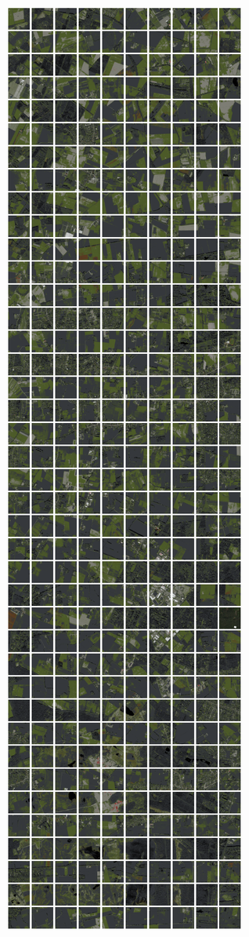 <html>
<div>
<img src="https://github.com/HakkaTjakka/NL_TILE_MAP/blob/main/18/605/-1035/r.6050.-10350.png" height="44" width="44">
<img src="https://github.com/HakkaTjakka/NL_TILE_MAP/blob/main/18/605/-1035/r.6051.-10350.png" height="44" width="44">
<img src="https://github.com/HakkaTjakka/NL_TILE_MAP/blob/main/18/605/-1035/r.6052.-10350.png" height="44" width="44">
<img src="https://github.com/HakkaTjakka/NL_TILE_MAP/blob/main/18/605/-1035/r.6053.-10350.png" height="44" width="44">
<img src="https://github.com/HakkaTjakka/NL_TILE_MAP/blob/main/18/605/-1035/r.6054.-10350.png" height="44" width="44">
<img src="https://github.com/HakkaTjakka/NL_TILE_MAP/blob/main/18/605/-1035/r.6055.-10350.png" height="44" width="44">
<img src="https://github.com/HakkaTjakka/NL_TILE_MAP/blob/main/18/605/-1035/r.6056.-10350.png" height="44" width="44">
<img src="https://github.com/HakkaTjakka/NL_TILE_MAP/blob/main/18/605/-1035/r.6057.-10350.png" height="44" width="44">
<img src="https://github.com/HakkaTjakka/NL_TILE_MAP/blob/main/18/605/-1035/r.6058.-10350.png" height="44" width="44">
<img src="https://github.com/HakkaTjakka/NL_TILE_MAP/blob/main/18/605/-1035/r.6059.-10350.png" height="44" width="44">
<img src="https://github.com/HakkaTjakka/NL_TILE_MAP/blob/main/18/606/-1035/r.6060.-10350.png" height="44" width="44">
<img src="https://github.com/HakkaTjakka/NL_TILE_MAP/blob/main/18/606/-1035/r.6061.-10350.png" height="44" width="44">
<img src="https://github.com/HakkaTjakka/NL_TILE_MAP/blob/main/18/606/-1035/r.6062.-10350.png" height="44" width="44">
<img src="https://github.com/HakkaTjakka/NL_TILE_MAP/blob/main/18/606/-1035/r.6063.-10350.png" height="44" width="44">
<img src="https://github.com/HakkaTjakka/NL_TILE_MAP/blob/main/18/606/-1035/r.6064.-10350.png" height="44" width="44">
<img src="https://github.com/HakkaTjakka/NL_TILE_MAP/blob/main/18/606/-1035/r.6065.-10350.png" height="44" width="44">
<img src="https://github.com/HakkaTjakka/NL_TILE_MAP/blob/main/18/606/-1035/r.6066.-10350.png" height="44" width="44">
<img src="https://github.com/HakkaTjakka/NL_TILE_MAP/blob/main/18/606/-1035/r.6067.-10350.png" height="44" width="44">
<img src="https://github.com/HakkaTjakka/NL_TILE_MAP/blob/main/18/606/-1035/r.6068.-10350.png" height="44" width="44">
<img src="https://github.com/HakkaTjakka/NL_TILE_MAP/blob/main/18/606/-1035/r.6069.-10350.png" height="44" width="44">
<br>
<img src="https://github.com/HakkaTjakka/NL_TILE_MAP/blob/main/18/605/-1035/r.6050.-10349.png" height="44" width="44">
<img src="https://github.com/HakkaTjakka/NL_TILE_MAP/blob/main/18/605/-1035/r.6051.-10349.png" height="44" width="44">
<img src="https://github.com/HakkaTjakka/NL_TILE_MAP/blob/main/18/605/-1035/r.6052.-10349.png" height="44" width="44">
<img src="https://github.com/HakkaTjakka/NL_TILE_MAP/blob/main/18/605/-1035/r.6053.-10349.png" height="44" width="44">
<img src="https://github.com/HakkaTjakka/NL_TILE_MAP/blob/main/18/605/-1035/r.6054.-10349.png" height="44" width="44">
<img src="https://github.com/HakkaTjakka/NL_TILE_MAP/blob/main/18/605/-1035/r.6055.-10349.png" height="44" width="44">
<img src="https://github.com/HakkaTjakka/NL_TILE_MAP/blob/main/18/605/-1035/r.6056.-10349.png" height="44" width="44">
<img src="https://github.com/HakkaTjakka/NL_TILE_MAP/blob/main/18/605/-1035/r.6057.-10349.png" height="44" width="44">
<img src="https://github.com/HakkaTjakka/NL_TILE_MAP/blob/main/18/605/-1035/r.6058.-10349.png" height="44" width="44">
<img src="https://github.com/HakkaTjakka/NL_TILE_MAP/blob/main/18/605/-1035/r.6059.-10349.png" height="44" width="44">
<img src="https://github.com/HakkaTjakka/NL_TILE_MAP/blob/main/18/606/-1035/r.6060.-10349.png" height="44" width="44">
<img src="https://github.com/HakkaTjakka/NL_TILE_MAP/blob/main/18/606/-1035/r.6061.-10349.png" height="44" width="44">
<img src="https://github.com/HakkaTjakka/NL_TILE_MAP/blob/main/18/606/-1035/r.6062.-10349.png" height="44" width="44">
<img src="https://github.com/HakkaTjakka/NL_TILE_MAP/blob/main/18/606/-1035/r.6063.-10349.png" height="44" width="44">
<img src="https://github.com/HakkaTjakka/NL_TILE_MAP/blob/main/18/606/-1035/r.6064.-10349.png" height="44" width="44">
<img src="https://github.com/HakkaTjakka/NL_TILE_MAP/blob/main/18/606/-1035/r.6065.-10349.png" height="44" width="44">
<img src="https://github.com/HakkaTjakka/NL_TILE_MAP/blob/main/18/606/-1035/r.6066.-10349.png" height="44" width="44">
<img src="https://github.com/HakkaTjakka/NL_TILE_MAP/blob/main/18/606/-1035/r.6067.-10349.png" height="44" width="44">
<img src="https://github.com/HakkaTjakka/NL_TILE_MAP/blob/main/18/606/-1035/r.6068.-10349.png" height="44" width="44">
<img src="https://github.com/HakkaTjakka/NL_TILE_MAP/blob/main/18/606/-1035/r.6069.-10349.png" height="44" width="44">
<br>
<img src="https://github.com/HakkaTjakka/NL_TILE_MAP/blob/main/18/605/-1035/r.6050.-10348.png" height="44" width="44">
<img src="https://github.com/HakkaTjakka/NL_TILE_MAP/blob/main/18/605/-1035/r.6051.-10348.png" height="44" width="44">
<img src="https://github.com/HakkaTjakka/NL_TILE_MAP/blob/main/18/605/-1035/r.6052.-10348.png" height="44" width="44">
<img src="https://github.com/HakkaTjakka/NL_TILE_MAP/blob/main/18/605/-1035/r.6053.-10348.png" height="44" width="44">
<img src="https://github.com/HakkaTjakka/NL_TILE_MAP/blob/main/18/605/-1035/r.6054.-10348.png" height="44" width="44">
<img src="https://github.com/HakkaTjakka/NL_TILE_MAP/blob/main/18/605/-1035/r.6055.-10348.png" height="44" width="44">
<img src="https://github.com/HakkaTjakka/NL_TILE_MAP/blob/main/18/605/-1035/r.6056.-10348.png" height="44" width="44">
<img src="https://github.com/HakkaTjakka/NL_TILE_MAP/blob/main/18/605/-1035/r.6057.-10348.png" height="44" width="44">
<img src="https://github.com/HakkaTjakka/NL_TILE_MAP/blob/main/18/605/-1035/r.6058.-10348.png" height="44" width="44">
<img src="https://github.com/HakkaTjakka/NL_TILE_MAP/blob/main/18/605/-1035/r.6059.-10348.png" height="44" width="44">
<img src="https://github.com/HakkaTjakka/NL_TILE_MAP/blob/main/18/606/-1035/r.6060.-10348.png" height="44" width="44">
<img src="https://github.com/HakkaTjakka/NL_TILE_MAP/blob/main/18/606/-1035/r.6061.-10348.png" height="44" width="44">
<img src="https://github.com/HakkaTjakka/NL_TILE_MAP/blob/main/18/606/-1035/r.6062.-10348.png" height="44" width="44">
<img src="https://github.com/HakkaTjakka/NL_TILE_MAP/blob/main/18/606/-1035/r.6063.-10348.png" height="44" width="44">
<img src="https://github.com/HakkaTjakka/NL_TILE_MAP/blob/main/18/606/-1035/r.6064.-10348.png" height="44" width="44">
<img src="https://github.com/HakkaTjakka/NL_TILE_MAP/blob/main/18/606/-1035/r.6065.-10348.png" height="44" width="44">
<img src="https://github.com/HakkaTjakka/NL_TILE_MAP/blob/main/18/606/-1035/r.6066.-10348.png" height="44" width="44">
<img src="https://github.com/HakkaTjakka/NL_TILE_MAP/blob/main/18/606/-1035/r.6067.-10348.png" height="44" width="44">
<img src="https://github.com/HakkaTjakka/NL_TILE_MAP/blob/main/18/606/-1035/r.6068.-10348.png" height="44" width="44">
<img src="https://github.com/HakkaTjakka/NL_TILE_MAP/blob/main/18/606/-1035/r.6069.-10348.png" height="44" width="44">
<br>
<img src="https://github.com/HakkaTjakka/NL_TILE_MAP/blob/main/18/605/-1035/r.6050.-10347.png" height="44" width="44">
<img src="https://github.com/HakkaTjakka/NL_TILE_MAP/blob/main/18/605/-1035/r.6051.-10347.png" height="44" width="44">
<img src="https://github.com/HakkaTjakka/NL_TILE_MAP/blob/main/18/605/-1035/r.6052.-10347.png" height="44" width="44">
<img src="https://github.com/HakkaTjakka/NL_TILE_MAP/blob/main/18/605/-1035/r.6053.-10347.png" height="44" width="44">
<img src="https://github.com/HakkaTjakka/NL_TILE_MAP/blob/main/18/605/-1035/r.6054.-10347.png" height="44" width="44">
<img src="https://github.com/HakkaTjakka/NL_TILE_MAP/blob/main/18/605/-1035/r.6055.-10347.png" height="44" width="44">
<img src="https://github.com/HakkaTjakka/NL_TILE_MAP/blob/main/18/605/-1035/r.6056.-10347.png" height="44" width="44">
<img src="https://github.com/HakkaTjakka/NL_TILE_MAP/blob/main/18/605/-1035/r.6057.-10347.png" height="44" width="44">
<img src="https://github.com/HakkaTjakka/NL_TILE_MAP/blob/main/18/605/-1035/r.6058.-10347.png" height="44" width="44">
<img src="https://github.com/HakkaTjakka/NL_TILE_MAP/blob/main/18/605/-1035/r.6059.-10347.png" height="44" width="44">
<img src="https://github.com/HakkaTjakka/NL_TILE_MAP/blob/main/18/606/-1035/r.6060.-10347.png" height="44" width="44">
<img src="https://github.com/HakkaTjakka/NL_TILE_MAP/blob/main/18/606/-1035/r.6061.-10347.png" height="44" width="44">
<img src="https://github.com/HakkaTjakka/NL_TILE_MAP/blob/main/18/606/-1035/r.6062.-10347.png" height="44" width="44">
<img src="https://github.com/HakkaTjakka/NL_TILE_MAP/blob/main/18/606/-1035/r.6063.-10347.png" height="44" width="44">
<img src="https://github.com/HakkaTjakka/NL_TILE_MAP/blob/main/18/606/-1035/r.6064.-10347.png" height="44" width="44">
<img src="https://github.com/HakkaTjakka/NL_TILE_MAP/blob/main/18/606/-1035/r.6065.-10347.png" height="44" width="44">
<img src="https://github.com/HakkaTjakka/NL_TILE_MAP/blob/main/18/606/-1035/r.6066.-10347.png" height="44" width="44">
<img src="https://github.com/HakkaTjakka/NL_TILE_MAP/blob/main/18/606/-1035/r.6067.-10347.png" height="44" width="44">
<img src="https://github.com/HakkaTjakka/NL_TILE_MAP/blob/main/18/606/-1035/r.6068.-10347.png" height="44" width="44">
<img src="https://github.com/HakkaTjakka/NL_TILE_MAP/blob/main/18/606/-1035/r.6069.-10347.png" height="44" width="44">
<br>
<img src="https://github.com/HakkaTjakka/NL_TILE_MAP/blob/main/18/605/-1035/r.6050.-10346.png" height="44" width="44">
<img src="https://github.com/HakkaTjakka/NL_TILE_MAP/blob/main/18/605/-1035/r.6051.-10346.png" height="44" width="44">
<img src="https://github.com/HakkaTjakka/NL_TILE_MAP/blob/main/18/605/-1035/r.6052.-10346.png" height="44" width="44">
<img src="https://github.com/HakkaTjakka/NL_TILE_MAP/blob/main/18/605/-1035/r.6053.-10346.png" height="44" width="44">
<img src="https://github.com/HakkaTjakka/NL_TILE_MAP/blob/main/18/605/-1035/r.6054.-10346.png" height="44" width="44">
<img src="https://github.com/HakkaTjakka/NL_TILE_MAP/blob/main/18/605/-1035/r.6055.-10346.png" height="44" width="44">
<img src="https://github.com/HakkaTjakka/NL_TILE_MAP/blob/main/18/605/-1035/r.6056.-10346.png" height="44" width="44">
<img src="https://github.com/HakkaTjakka/NL_TILE_MAP/blob/main/18/605/-1035/r.6057.-10346.png" height="44" width="44">
<img src="https://github.com/HakkaTjakka/NL_TILE_MAP/blob/main/18/605/-1035/r.6058.-10346.png" height="44" width="44">
<img src="https://github.com/HakkaTjakka/NL_TILE_MAP/blob/main/18/605/-1035/r.6059.-10346.png" height="44" width="44">
<img src="https://github.com/HakkaTjakka/NL_TILE_MAP/blob/main/18/606/-1035/r.6060.-10346.png" height="44" width="44">
<img src="https://github.com/HakkaTjakka/NL_TILE_MAP/blob/main/18/606/-1035/r.6061.-10346.png" height="44" width="44">
<img src="https://github.com/HakkaTjakka/NL_TILE_MAP/blob/main/18/606/-1035/r.6062.-10346.png" height="44" width="44">
<img src="https://github.com/HakkaTjakka/NL_TILE_MAP/blob/main/18/606/-1035/r.6063.-10346.png" height="44" width="44">
<img src="https://github.com/HakkaTjakka/NL_TILE_MAP/blob/main/18/606/-1035/r.6064.-10346.png" height="44" width="44">
<img src="https://github.com/HakkaTjakka/NL_TILE_MAP/blob/main/18/606/-1035/r.6065.-10346.png" height="44" width="44">
<img src="https://github.com/HakkaTjakka/NL_TILE_MAP/blob/main/18/606/-1035/r.6066.-10346.png" height="44" width="44">
<img src="https://github.com/HakkaTjakka/NL_TILE_MAP/blob/main/18/606/-1035/r.6067.-10346.png" height="44" width="44">
<img src="https://github.com/HakkaTjakka/NL_TILE_MAP/blob/main/18/606/-1035/r.6068.-10346.png" height="44" width="44">
<img src="https://github.com/HakkaTjakka/NL_TILE_MAP/blob/main/18/606/-1035/r.6069.-10346.png" height="44" width="44">
<br>
<img src="https://github.com/HakkaTjakka/NL_TILE_MAP/blob/main/18/605/-1035/r.6050.-10345.png" height="44" width="44">
<img src="https://github.com/HakkaTjakka/NL_TILE_MAP/blob/main/18/605/-1035/r.6051.-10345.png" height="44" width="44">
<img src="https://github.com/HakkaTjakka/NL_TILE_MAP/blob/main/18/605/-1035/r.6052.-10345.png" height="44" width="44">
<img src="https://github.com/HakkaTjakka/NL_TILE_MAP/blob/main/18/605/-1035/r.6053.-10345.png" height="44" width="44">
<img src="https://github.com/HakkaTjakka/NL_TILE_MAP/blob/main/18/605/-1035/r.6054.-10345.png" height="44" width="44">
<img src="https://github.com/HakkaTjakka/NL_TILE_MAP/blob/main/18/605/-1035/r.6055.-10345.png" height="44" width="44">
<img src="https://github.com/HakkaTjakka/NL_TILE_MAP/blob/main/18/605/-1035/r.6056.-10345.png" height="44" width="44">
<img src="https://github.com/HakkaTjakka/NL_TILE_MAP/blob/main/18/605/-1035/r.6057.-10345.png" height="44" width="44">
<img src="https://github.com/HakkaTjakka/NL_TILE_MAP/blob/main/18/605/-1035/r.6058.-10345.png" height="44" width="44">
<img src="https://github.com/HakkaTjakka/NL_TILE_MAP/blob/main/18/605/-1035/r.6059.-10345.png" height="44" width="44">
<img src="https://github.com/HakkaTjakka/NL_TILE_MAP/blob/main/18/606/-1035/r.6060.-10345.png" height="44" width="44">
<img src="https://github.com/HakkaTjakka/NL_TILE_MAP/blob/main/18/606/-1035/r.6061.-10345.png" height="44" width="44">
<img src="https://github.com/HakkaTjakka/NL_TILE_MAP/blob/main/18/606/-1035/r.6062.-10345.png" height="44" width="44">
<img src="https://github.com/HakkaTjakka/NL_TILE_MAP/blob/main/18/606/-1035/r.6063.-10345.png" height="44" width="44">
<img src="https://github.com/HakkaTjakka/NL_TILE_MAP/blob/main/18/606/-1035/r.6064.-10345.png" height="44" width="44">
<img src="https://github.com/HakkaTjakka/NL_TILE_MAP/blob/main/18/606/-1035/r.6065.-10345.png" height="44" width="44">
<img src="https://github.com/HakkaTjakka/NL_TILE_MAP/blob/main/18/606/-1035/r.6066.-10345.png" height="44" width="44">
<img src="https://github.com/HakkaTjakka/NL_TILE_MAP/blob/main/18/606/-1035/r.6067.-10345.png" height="44" width="44">
<img src="https://github.com/HakkaTjakka/NL_TILE_MAP/blob/main/18/606/-1035/r.6068.-10345.png" height="44" width="44">
<img src="https://github.com/HakkaTjakka/NL_TILE_MAP/blob/main/18/606/-1035/r.6069.-10345.png" height="44" width="44">
<br>
<img src="https://github.com/HakkaTjakka/NL_TILE_MAP/blob/main/18/605/-1035/r.6050.-10344.png" height="44" width="44">
<img src="https://github.com/HakkaTjakka/NL_TILE_MAP/blob/main/18/605/-1035/r.6051.-10344.png" height="44" width="44">
<img src="https://github.com/HakkaTjakka/NL_TILE_MAP/blob/main/18/605/-1035/r.6052.-10344.png" height="44" width="44">
<img src="https://github.com/HakkaTjakka/NL_TILE_MAP/blob/main/18/605/-1035/r.6053.-10344.png" height="44" width="44">
<img src="https://github.com/HakkaTjakka/NL_TILE_MAP/blob/main/18/605/-1035/r.6054.-10344.png" height="44" width="44">
<img src="https://github.com/HakkaTjakka/NL_TILE_MAP/blob/main/18/605/-1035/r.6055.-10344.png" height="44" width="44">
<img src="https://github.com/HakkaTjakka/NL_TILE_MAP/blob/main/18/605/-1035/r.6056.-10344.png" height="44" width="44">
<img src="https://github.com/HakkaTjakka/NL_TILE_MAP/blob/main/18/605/-1035/r.6057.-10344.png" height="44" width="44">
<img src="https://github.com/HakkaTjakka/NL_TILE_MAP/blob/main/18/605/-1035/r.6058.-10344.png" height="44" width="44">
<img src="https://github.com/HakkaTjakka/NL_TILE_MAP/blob/main/18/605/-1035/r.6059.-10344.png" height="44" width="44">
<img src="https://github.com/HakkaTjakka/NL_TILE_MAP/blob/main/18/606/-1035/r.6060.-10344.png" height="44" width="44">
<img src="https://github.com/HakkaTjakka/NL_TILE_MAP/blob/main/18/606/-1035/r.6061.-10344.png" height="44" width="44">
<img src="https://github.com/HakkaTjakka/NL_TILE_MAP/blob/main/18/606/-1035/r.6062.-10344.png" height="44" width="44">
<img src="https://github.com/HakkaTjakka/NL_TILE_MAP/blob/main/18/606/-1035/r.6063.-10344.png" height="44" width="44">
<img src="https://github.com/HakkaTjakka/NL_TILE_MAP/blob/main/18/606/-1035/r.6064.-10344.png" height="44" width="44">
<img src="https://github.com/HakkaTjakka/NL_TILE_MAP/blob/main/18/606/-1035/r.6065.-10344.png" height="44" width="44">
<img src="https://github.com/HakkaTjakka/NL_TILE_MAP/blob/main/18/606/-1035/r.6066.-10344.png" height="44" width="44">
<img src="https://github.com/HakkaTjakka/NL_TILE_MAP/blob/main/18/606/-1035/r.6067.-10344.png" height="44" width="44">
<img src="https://github.com/HakkaTjakka/NL_TILE_MAP/blob/main/18/606/-1035/r.6068.-10344.png" height="44" width="44">
<img src="https://github.com/HakkaTjakka/NL_TILE_MAP/blob/main/18/606/-1035/r.6069.-10344.png" height="44" width="44">
<br>
<img src="https://github.com/HakkaTjakka/NL_TILE_MAP/blob/main/18/605/-1035/r.6050.-10343.png" height="44" width="44">
<img src="https://github.com/HakkaTjakka/NL_TILE_MAP/blob/main/18/605/-1035/r.6051.-10343.png" height="44" width="44">
<img src="https://github.com/HakkaTjakka/NL_TILE_MAP/blob/main/18/605/-1035/r.6052.-10343.png" height="44" width="44">
<img src="https://github.com/HakkaTjakka/NL_TILE_MAP/blob/main/18/605/-1035/r.6053.-10343.png" height="44" width="44">
<img src="https://github.com/HakkaTjakka/NL_TILE_MAP/blob/main/18/605/-1035/r.6054.-10343.png" height="44" width="44">
<img src="https://github.com/HakkaTjakka/NL_TILE_MAP/blob/main/18/605/-1035/r.6055.-10343.png" height="44" width="44">
<img src="https://github.com/HakkaTjakka/NL_TILE_MAP/blob/main/18/605/-1035/r.6056.-10343.png" height="44" width="44">
<img src="https://github.com/HakkaTjakka/NL_TILE_MAP/blob/main/18/605/-1035/r.6057.-10343.png" height="44" width="44">
<img src="https://github.com/HakkaTjakka/NL_TILE_MAP/blob/main/18/605/-1035/r.6058.-10343.png" height="44" width="44">
<img src="https://github.com/HakkaTjakka/NL_TILE_MAP/blob/main/18/605/-1035/r.6059.-10343.png" height="44" width="44">
<img src="https://github.com/HakkaTjakka/NL_TILE_MAP/blob/main/18/606/-1035/r.6060.-10343.png" height="44" width="44">
<img src="https://github.com/HakkaTjakka/NL_TILE_MAP/blob/main/18/606/-1035/r.6061.-10343.png" height="44" width="44">
<img src="https://github.com/HakkaTjakka/NL_TILE_MAP/blob/main/18/606/-1035/r.6062.-10343.png" height="44" width="44">
<img src="https://github.com/HakkaTjakka/NL_TILE_MAP/blob/main/18/606/-1035/r.6063.-10343.png" height="44" width="44">
<img src="https://github.com/HakkaTjakka/NL_TILE_MAP/blob/main/18/606/-1035/r.6064.-10343.png" height="44" width="44">
<img src="https://github.com/HakkaTjakka/NL_TILE_MAP/blob/main/18/606/-1035/r.6065.-10343.png" height="44" width="44">
<img src="https://github.com/HakkaTjakka/NL_TILE_MAP/blob/main/18/606/-1035/r.6066.-10343.png" height="44" width="44">
<img src="https://github.com/HakkaTjakka/NL_TILE_MAP/blob/main/18/606/-1035/r.6067.-10343.png" height="44" width="44">
<img src="https://github.com/HakkaTjakka/NL_TILE_MAP/blob/main/18/606/-1035/r.6068.-10343.png" height="44" width="44">
<img src="https://github.com/HakkaTjakka/NL_TILE_MAP/blob/main/18/606/-1035/r.6069.-10343.png" height="44" width="44">
<br>
<img src="https://github.com/HakkaTjakka/NL_TILE_MAP/blob/main/18/605/-1035/r.6050.-10342.png" height="44" width="44">
<img src="https://github.com/HakkaTjakka/NL_TILE_MAP/blob/main/18/605/-1035/r.6051.-10342.png" height="44" width="44">
<img src="https://github.com/HakkaTjakka/NL_TILE_MAP/blob/main/18/605/-1035/r.6052.-10342.png" height="44" width="44">
<img src="https://github.com/HakkaTjakka/NL_TILE_MAP/blob/main/18/605/-1035/r.6053.-10342.png" height="44" width="44">
<img src="https://github.com/HakkaTjakka/NL_TILE_MAP/blob/main/18/605/-1035/r.6054.-10342.png" height="44" width="44">
<img src="https://github.com/HakkaTjakka/NL_TILE_MAP/blob/main/18/605/-1035/r.6055.-10342.png" height="44" width="44">
<img src="https://github.com/HakkaTjakka/NL_TILE_MAP/blob/main/18/605/-1035/r.6056.-10342.png" height="44" width="44">
<img src="https://github.com/HakkaTjakka/NL_TILE_MAP/blob/main/18/605/-1035/r.6057.-10342.png" height="44" width="44">
<img src="https://github.com/HakkaTjakka/NL_TILE_MAP/blob/main/18/605/-1035/r.6058.-10342.png" height="44" width="44">
<img src="https://github.com/HakkaTjakka/NL_TILE_MAP/blob/main/18/605/-1035/r.6059.-10342.png" height="44" width="44">
<img src="https://github.com/HakkaTjakka/NL_TILE_MAP/blob/main/18/606/-1035/r.6060.-10342.png" height="44" width="44">
<img src="https://github.com/HakkaTjakka/NL_TILE_MAP/blob/main/18/606/-1035/r.6061.-10342.png" height="44" width="44">
<img src="https://github.com/HakkaTjakka/NL_TILE_MAP/blob/main/18/606/-1035/r.6062.-10342.png" height="44" width="44">
<img src="https://github.com/HakkaTjakka/NL_TILE_MAP/blob/main/18/606/-1035/r.6063.-10342.png" height="44" width="44">
<img src="https://github.com/HakkaTjakka/NL_TILE_MAP/blob/main/18/606/-1035/r.6064.-10342.png" height="44" width="44">
<img src="https://github.com/HakkaTjakka/NL_TILE_MAP/blob/main/18/606/-1035/r.6065.-10342.png" height="44" width="44">
<img src="https://github.com/HakkaTjakka/NL_TILE_MAP/blob/main/18/606/-1035/r.6066.-10342.png" height="44" width="44">
<img src="https://github.com/HakkaTjakka/NL_TILE_MAP/blob/main/18/606/-1035/r.6067.-10342.png" height="44" width="44">
<img src="https://github.com/HakkaTjakka/NL_TILE_MAP/blob/main/18/606/-1035/r.6068.-10342.png" height="44" width="44">
<img src="https://github.com/HakkaTjakka/NL_TILE_MAP/blob/main/18/606/-1035/r.6069.-10342.png" height="44" width="44">
<br>
<img src="https://github.com/HakkaTjakka/NL_TILE_MAP/blob/main/18/605/-1035/r.6050.-10341.png" height="44" width="44">
<img src="https://github.com/HakkaTjakka/NL_TILE_MAP/blob/main/18/605/-1035/r.6051.-10341.png" height="44" width="44">
<img src="https://github.com/HakkaTjakka/NL_TILE_MAP/blob/main/18/605/-1035/r.6052.-10341.png" height="44" width="44">
<img src="https://github.com/HakkaTjakka/NL_TILE_MAP/blob/main/18/605/-1035/r.6053.-10341.png" height="44" width="44">
<img src="https://github.com/HakkaTjakka/NL_TILE_MAP/blob/main/18/605/-1035/r.6054.-10341.png" height="44" width="44">
<img src="https://github.com/HakkaTjakka/NL_TILE_MAP/blob/main/18/605/-1035/r.6055.-10341.png" height="44" width="44">
<img src="https://github.com/HakkaTjakka/NL_TILE_MAP/blob/main/18/605/-1035/r.6056.-10341.png" height="44" width="44">
<img src="https://github.com/HakkaTjakka/NL_TILE_MAP/blob/main/18/605/-1035/r.6057.-10341.png" height="44" width="44">
<img src="https://github.com/HakkaTjakka/NL_TILE_MAP/blob/main/18/605/-1035/r.6058.-10341.png" height="44" width="44">
<img src="https://github.com/HakkaTjakka/NL_TILE_MAP/blob/main/18/605/-1035/r.6059.-10341.png" height="44" width="44">
<img src="https://github.com/HakkaTjakka/NL_TILE_MAP/blob/main/18/606/-1035/r.6060.-10341.png" height="44" width="44">
<img src="https://github.com/HakkaTjakka/NL_TILE_MAP/blob/main/18/606/-1035/r.6061.-10341.png" height="44" width="44">
<img src="https://github.com/HakkaTjakka/NL_TILE_MAP/blob/main/18/606/-1035/r.6062.-10341.png" height="44" width="44">
<img src="https://github.com/HakkaTjakka/NL_TILE_MAP/blob/main/18/606/-1035/r.6063.-10341.png" height="44" width="44">
<img src="https://github.com/HakkaTjakka/NL_TILE_MAP/blob/main/18/606/-1035/r.6064.-10341.png" height="44" width="44">
<img src="https://github.com/HakkaTjakka/NL_TILE_MAP/blob/main/18/606/-1035/r.6065.-10341.png" height="44" width="44">
<img src="https://github.com/HakkaTjakka/NL_TILE_MAP/blob/main/18/606/-1035/r.6066.-10341.png" height="44" width="44">
<img src="https://github.com/HakkaTjakka/NL_TILE_MAP/blob/main/18/606/-1035/r.6067.-10341.png" height="44" width="44">
<img src="https://github.com/HakkaTjakka/NL_TILE_MAP/blob/main/18/606/-1035/r.6068.-10341.png" height="44" width="44">
<img src="https://github.com/HakkaTjakka/NL_TILE_MAP/blob/main/18/606/-1035/r.6069.-10341.png" height="44" width="44">
<br>
<img src="https://github.com/HakkaTjakka/NL_TILE_MAP/blob/main/18/605/-1034/r.6050.-10340.png" height="44" width="44">
<img src="https://github.com/HakkaTjakka/NL_TILE_MAP/blob/main/18/605/-1034/r.6051.-10340.png" height="44" width="44">
<img src="https://github.com/HakkaTjakka/NL_TILE_MAP/blob/main/18/605/-1034/r.6052.-10340.png" height="44" width="44">
<img src="https://github.com/HakkaTjakka/NL_TILE_MAP/blob/main/18/605/-1034/r.6053.-10340.png" height="44" width="44">
<img src="https://github.com/HakkaTjakka/NL_TILE_MAP/blob/main/18/605/-1034/r.6054.-10340.png" height="44" width="44">
<img src="https://github.com/HakkaTjakka/NL_TILE_MAP/blob/main/18/605/-1034/r.6055.-10340.png" height="44" width="44">
<img src="https://github.com/HakkaTjakka/NL_TILE_MAP/blob/main/18/605/-1034/r.6056.-10340.png" height="44" width="44">
<img src="https://github.com/HakkaTjakka/NL_TILE_MAP/blob/main/18/605/-1034/r.6057.-10340.png" height="44" width="44">
<img src="https://github.com/HakkaTjakka/NL_TILE_MAP/blob/main/18/605/-1034/r.6058.-10340.png" height="44" width="44">
<img src="https://github.com/HakkaTjakka/NL_TILE_MAP/blob/main/18/605/-1034/r.6059.-10340.png" height="44" width="44">
<img src="https://github.com/HakkaTjakka/NL_TILE_MAP/blob/main/18/606/-1034/r.6060.-10340.png" height="44" width="44">
<img src="https://github.com/HakkaTjakka/NL_TILE_MAP/blob/main/18/606/-1034/r.6061.-10340.png" height="44" width="44">
<img src="https://github.com/HakkaTjakka/NL_TILE_MAP/blob/main/18/606/-1034/r.6062.-10340.png" height="44" width="44">
<img src="https://github.com/HakkaTjakka/NL_TILE_MAP/blob/main/18/606/-1034/r.6063.-10340.png" height="44" width="44">
<img src="https://github.com/HakkaTjakka/NL_TILE_MAP/blob/main/18/606/-1034/r.6064.-10340.png" height="44" width="44">
<img src="https://github.com/HakkaTjakka/NL_TILE_MAP/blob/main/18/606/-1034/r.6065.-10340.png" height="44" width="44">
<img src="https://github.com/HakkaTjakka/NL_TILE_MAP/blob/main/18/606/-1034/r.6066.-10340.png" height="44" width="44">
<img src="https://github.com/HakkaTjakka/NL_TILE_MAP/blob/main/18/606/-1034/r.6067.-10340.png" height="44" width="44">
<img src="https://github.com/HakkaTjakka/NL_TILE_MAP/blob/main/18/606/-1034/r.6068.-10340.png" height="44" width="44">
<img src="https://github.com/HakkaTjakka/NL_TILE_MAP/blob/main/18/606/-1034/r.6069.-10340.png" height="44" width="44">
<br>
<img src="https://github.com/HakkaTjakka/NL_TILE_MAP/blob/main/18/605/-1034/r.6050.-10339.png" height="44" width="44">
<img src="https://github.com/HakkaTjakka/NL_TILE_MAP/blob/main/18/605/-1034/r.6051.-10339.png" height="44" width="44">
<img src="https://github.com/HakkaTjakka/NL_TILE_MAP/blob/main/18/605/-1034/r.6052.-10339.png" height="44" width="44">
<img src="https://github.com/HakkaTjakka/NL_TILE_MAP/blob/main/18/605/-1034/r.6053.-10339.png" height="44" width="44">
<img src="https://github.com/HakkaTjakka/NL_TILE_MAP/blob/main/18/605/-1034/r.6054.-10339.png" height="44" width="44">
<img src="https://github.com/HakkaTjakka/NL_TILE_MAP/blob/main/18/605/-1034/r.6055.-10339.png" height="44" width="44">
<img src="https://github.com/HakkaTjakka/NL_TILE_MAP/blob/main/18/605/-1034/r.6056.-10339.png" height="44" width="44">
<img src="https://github.com/HakkaTjakka/NL_TILE_MAP/blob/main/18/605/-1034/r.6057.-10339.png" height="44" width="44">
<img src="https://github.com/HakkaTjakka/NL_TILE_MAP/blob/main/18/605/-1034/r.6058.-10339.png" height="44" width="44">
<img src="https://github.com/HakkaTjakka/NL_TILE_MAP/blob/main/18/605/-1034/r.6059.-10339.png" height="44" width="44">
<img src="https://github.com/HakkaTjakka/NL_TILE_MAP/blob/main/18/606/-1034/r.6060.-10339.png" height="44" width="44">
<img src="https://github.com/HakkaTjakka/NL_TILE_MAP/blob/main/18/606/-1034/r.6061.-10339.png" height="44" width="44">
<img src="https://github.com/HakkaTjakka/NL_TILE_MAP/blob/main/18/606/-1034/r.6062.-10339.png" height="44" width="44">
<img src="https://github.com/HakkaTjakka/NL_TILE_MAP/blob/main/18/606/-1034/r.6063.-10339.png" height="44" width="44">
<img src="https://github.com/HakkaTjakka/NL_TILE_MAP/blob/main/18/606/-1034/r.6064.-10339.png" height="44" width="44">
<img src="https://github.com/HakkaTjakka/NL_TILE_MAP/blob/main/18/606/-1034/r.6065.-10339.png" height="44" width="44">
<img src="https://github.com/HakkaTjakka/NL_TILE_MAP/blob/main/18/606/-1034/r.6066.-10339.png" height="44" width="44">
<img src="https://github.com/HakkaTjakka/NL_TILE_MAP/blob/main/18/606/-1034/r.6067.-10339.png" height="44" width="44">
<img src="https://github.com/HakkaTjakka/NL_TILE_MAP/blob/main/18/606/-1034/r.6068.-10339.png" height="44" width="44">
<img src="https://github.com/HakkaTjakka/NL_TILE_MAP/blob/main/18/606/-1034/r.6069.-10339.png" height="44" width="44">
<br>
<img src="https://github.com/HakkaTjakka/NL_TILE_MAP/blob/main/18/605/-1034/r.6050.-10338.png" height="44" width="44">
<img src="https://github.com/HakkaTjakka/NL_TILE_MAP/blob/main/18/605/-1034/r.6051.-10338.png" height="44" width="44">
<img src="https://github.com/HakkaTjakka/NL_TILE_MAP/blob/main/18/605/-1034/r.6052.-10338.png" height="44" width="44">
<img src="https://github.com/HakkaTjakka/NL_TILE_MAP/blob/main/18/605/-1034/r.6053.-10338.png" height="44" width="44">
<img src="https://github.com/HakkaTjakka/NL_TILE_MAP/blob/main/18/605/-1034/r.6054.-10338.png" height="44" width="44">
<img src="https://github.com/HakkaTjakka/NL_TILE_MAP/blob/main/18/605/-1034/r.6055.-10338.png" height="44" width="44">
<img src="https://github.com/HakkaTjakka/NL_TILE_MAP/blob/main/18/605/-1034/r.6056.-10338.png" height="44" width="44">
<img src="https://github.com/HakkaTjakka/NL_TILE_MAP/blob/main/18/605/-1034/r.6057.-10338.png" height="44" width="44">
<img src="https://github.com/HakkaTjakka/NL_TILE_MAP/blob/main/18/605/-1034/r.6058.-10338.png" height="44" width="44">
<img src="https://github.com/HakkaTjakka/NL_TILE_MAP/blob/main/18/605/-1034/r.6059.-10338.png" height="44" width="44">
<img src="https://github.com/HakkaTjakka/NL_TILE_MAP/blob/main/18/606/-1034/r.6060.-10338.png" height="44" width="44">
<img src="https://github.com/HakkaTjakka/NL_TILE_MAP/blob/main/18/606/-1034/r.6061.-10338.png" height="44" width="44">
<img src="https://github.com/HakkaTjakka/NL_TILE_MAP/blob/main/18/606/-1034/r.6062.-10338.png" height="44" width="44">
<img src="https://github.com/HakkaTjakka/NL_TILE_MAP/blob/main/18/606/-1034/r.6063.-10338.png" height="44" width="44">
<img src="https://github.com/HakkaTjakka/NL_TILE_MAP/blob/main/18/606/-1034/r.6064.-10338.png" height="44" width="44">
<img src="https://github.com/HakkaTjakka/NL_TILE_MAP/blob/main/18/606/-1034/r.6065.-10338.png" height="44" width="44">
<img src="https://github.com/HakkaTjakka/NL_TILE_MAP/blob/main/18/606/-1034/r.6066.-10338.png" height="44" width="44">
<img src="https://github.com/HakkaTjakka/NL_TILE_MAP/blob/main/18/606/-1034/r.6067.-10338.png" height="44" width="44">
<img src="https://github.com/HakkaTjakka/NL_TILE_MAP/blob/main/18/606/-1034/r.6068.-10338.png" height="44" width="44">
<img src="https://github.com/HakkaTjakka/NL_TILE_MAP/blob/main/18/606/-1034/r.6069.-10338.png" height="44" width="44">
<br>
<img src="https://github.com/HakkaTjakka/NL_TILE_MAP/blob/main/18/605/-1034/r.6050.-10337.png" height="44" width="44">
<img src="https://github.com/HakkaTjakka/NL_TILE_MAP/blob/main/18/605/-1034/r.6051.-10337.png" height="44" width="44">
<img src="https://github.com/HakkaTjakka/NL_TILE_MAP/blob/main/18/605/-1034/r.6052.-10337.png" height="44" width="44">
<img src="https://github.com/HakkaTjakka/NL_TILE_MAP/blob/main/18/605/-1034/r.6053.-10337.png" height="44" width="44">
<img src="https://github.com/HakkaTjakka/NL_TILE_MAP/blob/main/18/605/-1034/r.6054.-10337.png" height="44" width="44">
<img src="https://github.com/HakkaTjakka/NL_TILE_MAP/blob/main/18/605/-1034/r.6055.-10337.png" height="44" width="44">
<img src="https://github.com/HakkaTjakka/NL_TILE_MAP/blob/main/18/605/-1034/r.6056.-10337.png" height="44" width="44">
<img src="https://github.com/HakkaTjakka/NL_TILE_MAP/blob/main/18/605/-1034/r.6057.-10337.png" height="44" width="44">
<img src="https://github.com/HakkaTjakka/NL_TILE_MAP/blob/main/18/605/-1034/r.6058.-10337.png" height="44" width="44">
<img src="https://github.com/HakkaTjakka/NL_TILE_MAP/blob/main/18/605/-1034/r.6059.-10337.png" height="44" width="44">
<img src="https://github.com/HakkaTjakka/NL_TILE_MAP/blob/main/18/606/-1034/r.6060.-10337.png" height="44" width="44">
<img src="https://github.com/HakkaTjakka/NL_TILE_MAP/blob/main/18/606/-1034/r.6061.-10337.png" height="44" width="44">
<img src="https://github.com/HakkaTjakka/NL_TILE_MAP/blob/main/18/606/-1034/r.6062.-10337.png" height="44" width="44">
<img src="https://github.com/HakkaTjakka/NL_TILE_MAP/blob/main/18/606/-1034/r.6063.-10337.png" height="44" width="44">
<img src="https://github.com/HakkaTjakka/NL_TILE_MAP/blob/main/18/606/-1034/r.6064.-10337.png" height="44" width="44">
<img src="https://github.com/HakkaTjakka/NL_TILE_MAP/blob/main/18/606/-1034/r.6065.-10337.png" height="44" width="44">
<img src="https://github.com/HakkaTjakka/NL_TILE_MAP/blob/main/18/606/-1034/r.6066.-10337.png" height="44" width="44">
<img src="https://github.com/HakkaTjakka/NL_TILE_MAP/blob/main/18/606/-1034/r.6067.-10337.png" height="44" width="44">
<img src="https://github.com/HakkaTjakka/NL_TILE_MAP/blob/main/18/606/-1034/r.6068.-10337.png" height="44" width="44">
<img src="https://github.com/HakkaTjakka/NL_TILE_MAP/blob/main/18/606/-1034/r.6069.-10337.png" height="44" width="44">
<br>
<img src="https://github.com/HakkaTjakka/NL_TILE_MAP/blob/main/18/605/-1034/r.6050.-10336.png" height="44" width="44">
<img src="https://github.com/HakkaTjakka/NL_TILE_MAP/blob/main/18/605/-1034/r.6051.-10336.png" height="44" width="44">
<img src="https://github.com/HakkaTjakka/NL_TILE_MAP/blob/main/18/605/-1034/r.6052.-10336.png" height="44" width="44">
<img src="https://github.com/HakkaTjakka/NL_TILE_MAP/blob/main/18/605/-1034/r.6053.-10336.png" height="44" width="44">
<img src="https://github.com/HakkaTjakka/NL_TILE_MAP/blob/main/18/605/-1034/r.6054.-10336.png" height="44" width="44">
<img src="https://github.com/HakkaTjakka/NL_TILE_MAP/blob/main/18/605/-1034/r.6055.-10336.png" height="44" width="44">
<img src="https://github.com/HakkaTjakka/NL_TILE_MAP/blob/main/18/605/-1034/r.6056.-10336.png" height="44" width="44">
<img src="https://github.com/HakkaTjakka/NL_TILE_MAP/blob/main/18/605/-1034/r.6057.-10336.png" height="44" width="44">
<img src="https://github.com/HakkaTjakka/NL_TILE_MAP/blob/main/18/605/-1034/r.6058.-10336.png" height="44" width="44">
<img src="https://github.com/HakkaTjakka/NL_TILE_MAP/blob/main/18/605/-1034/r.6059.-10336.png" height="44" width="44">
<img src="https://github.com/HakkaTjakka/NL_TILE_MAP/blob/main/18/606/-1034/r.6060.-10336.png" height="44" width="44">
<img src="https://github.com/HakkaTjakka/NL_TILE_MAP/blob/main/18/606/-1034/r.6061.-10336.png" height="44" width="44">
<img src="https://github.com/HakkaTjakka/NL_TILE_MAP/blob/main/18/606/-1034/r.6062.-10336.png" height="44" width="44">
<img src="https://github.com/HakkaTjakka/NL_TILE_MAP/blob/main/18/606/-1034/r.6063.-10336.png" height="44" width="44">
<img src="https://github.com/HakkaTjakka/NL_TILE_MAP/blob/main/18/606/-1034/r.6064.-10336.png" height="44" width="44">
<img src="https://github.com/HakkaTjakka/NL_TILE_MAP/blob/main/18/606/-1034/r.6065.-10336.png" height="44" width="44">
<img src="https://github.com/HakkaTjakka/NL_TILE_MAP/blob/main/18/606/-1034/r.6066.-10336.png" height="44" width="44">
<img src="https://github.com/HakkaTjakka/NL_TILE_MAP/blob/main/18/606/-1034/r.6067.-10336.png" height="44" width="44">
<img src="https://github.com/HakkaTjakka/NL_TILE_MAP/blob/main/18/606/-1034/r.6068.-10336.png" height="44" width="44">
<img src="https://github.com/HakkaTjakka/NL_TILE_MAP/blob/main/18/606/-1034/r.6069.-10336.png" height="44" width="44">
<br>
<img src="https://github.com/HakkaTjakka/NL_TILE_MAP/blob/main/18/605/-1034/r.6050.-10335.png" height="44" width="44">
<img src="https://github.com/HakkaTjakka/NL_TILE_MAP/blob/main/18/605/-1034/r.6051.-10335.png" height="44" width="44">
<img src="https://github.com/HakkaTjakka/NL_TILE_MAP/blob/main/18/605/-1034/r.6052.-10335.png" height="44" width="44">
<img src="https://github.com/HakkaTjakka/NL_TILE_MAP/blob/main/18/605/-1034/r.6053.-10335.png" height="44" width="44">
<img src="https://github.com/HakkaTjakka/NL_TILE_MAP/blob/main/18/605/-1034/r.6054.-10335.png" height="44" width="44">
<img src="https://github.com/HakkaTjakka/NL_TILE_MAP/blob/main/18/605/-1034/r.6055.-10335.png" height="44" width="44">
<img src="https://github.com/HakkaTjakka/NL_TILE_MAP/blob/main/18/605/-1034/r.6056.-10335.png" height="44" width="44">
<img src="https://github.com/HakkaTjakka/NL_TILE_MAP/blob/main/18/605/-1034/r.6057.-10335.png" height="44" width="44">
<img src="https://github.com/HakkaTjakka/NL_TILE_MAP/blob/main/18/605/-1034/r.6058.-10335.png" height="44" width="44">
<img src="https://github.com/HakkaTjakka/NL_TILE_MAP/blob/main/18/605/-1034/r.6059.-10335.png" height="44" width="44">
<img src="https://github.com/HakkaTjakka/NL_TILE_MAP/blob/main/18/606/-1034/r.6060.-10335.png" height="44" width="44">
<img src="https://github.com/HakkaTjakka/NL_TILE_MAP/blob/main/18/606/-1034/r.6061.-10335.png" height="44" width="44">
<img src="https://github.com/HakkaTjakka/NL_TILE_MAP/blob/main/18/606/-1034/r.6062.-10335.png" height="44" width="44">
<img src="https://github.com/HakkaTjakka/NL_TILE_MAP/blob/main/18/606/-1034/r.6063.-10335.png" height="44" width="44">
<img src="https://github.com/HakkaTjakka/NL_TILE_MAP/blob/main/18/606/-1034/r.6064.-10335.png" height="44" width="44">
<img src="https://github.com/HakkaTjakka/NL_TILE_MAP/blob/main/18/606/-1034/r.6065.-10335.png" height="44" width="44">
<img src="https://github.com/HakkaTjakka/NL_TILE_MAP/blob/main/18/606/-1034/r.6066.-10335.png" height="44" width="44">
<img src="https://github.com/HakkaTjakka/NL_TILE_MAP/blob/main/18/606/-1034/r.6067.-10335.png" height="44" width="44">
<img src="https://github.com/HakkaTjakka/NL_TILE_MAP/blob/main/18/606/-1034/r.6068.-10335.png" height="44" width="44">
<img src="https://github.com/HakkaTjakka/NL_TILE_MAP/blob/main/18/606/-1034/r.6069.-10335.png" height="44" width="44">
<br>
<img src="https://github.com/HakkaTjakka/NL_TILE_MAP/blob/main/18/605/-1034/r.6050.-10334.png" height="44" width="44">
<img src="https://github.com/HakkaTjakka/NL_TILE_MAP/blob/main/18/605/-1034/r.6051.-10334.png" height="44" width="44">
<img src="https://github.com/HakkaTjakka/NL_TILE_MAP/blob/main/18/605/-1034/r.6052.-10334.png" height="44" width="44">
<img src="https://github.com/HakkaTjakka/NL_TILE_MAP/blob/main/18/605/-1034/r.6053.-10334.png" height="44" width="44">
<img src="https://github.com/HakkaTjakka/NL_TILE_MAP/blob/main/18/605/-1034/r.6054.-10334.png" height="44" width="44">
<img src="https://github.com/HakkaTjakka/NL_TILE_MAP/blob/main/18/605/-1034/r.6055.-10334.png" height="44" width="44">
<img src="https://github.com/HakkaTjakka/NL_TILE_MAP/blob/main/18/605/-1034/r.6056.-10334.png" height="44" width="44">
<img src="https://github.com/HakkaTjakka/NL_TILE_MAP/blob/main/18/605/-1034/r.6057.-10334.png" height="44" width="44">
<img src="https://github.com/HakkaTjakka/NL_TILE_MAP/blob/main/18/605/-1034/r.6058.-10334.png" height="44" width="44">
<img src="https://github.com/HakkaTjakka/NL_TILE_MAP/blob/main/18/605/-1034/r.6059.-10334.png" height="44" width="44">
<img src="https://github.com/HakkaTjakka/NL_TILE_MAP/blob/main/18/606/-1034/r.6060.-10334.png" height="44" width="44">
<img src="https://github.com/HakkaTjakka/NL_TILE_MAP/blob/main/18/606/-1034/r.6061.-10334.png" height="44" width="44">
<img src="https://github.com/HakkaTjakka/NL_TILE_MAP/blob/main/18/606/-1034/r.6062.-10334.png" height="44" width="44">
<img src="https://github.com/HakkaTjakka/NL_TILE_MAP/blob/main/18/606/-1034/r.6063.-10334.png" height="44" width="44">
<img src="https://github.com/HakkaTjakka/NL_TILE_MAP/blob/main/18/606/-1034/r.6064.-10334.png" height="44" width="44">
<img src="https://github.com/HakkaTjakka/NL_TILE_MAP/blob/main/18/606/-1034/r.6065.-10334.png" height="44" width="44">
<img src="https://github.com/HakkaTjakka/NL_TILE_MAP/blob/main/18/606/-1034/r.6066.-10334.png" height="44" width="44">
<img src="https://github.com/HakkaTjakka/NL_TILE_MAP/blob/main/18/606/-1034/r.6067.-10334.png" height="44" width="44">
<img src="https://github.com/HakkaTjakka/NL_TILE_MAP/blob/main/18/606/-1034/r.6068.-10334.png" height="44" width="44">
<img src="https://github.com/HakkaTjakka/NL_TILE_MAP/blob/main/18/606/-1034/r.6069.-10334.png" height="44" width="44">
<br>
<img src="https://github.com/HakkaTjakka/NL_TILE_MAP/blob/main/18/605/-1034/r.6050.-10333.png" height="44" width="44">
<img src="https://github.com/HakkaTjakka/NL_TILE_MAP/blob/main/18/605/-1034/r.6051.-10333.png" height="44" width="44">
<img src="https://github.com/HakkaTjakka/NL_TILE_MAP/blob/main/18/605/-1034/r.6052.-10333.png" height="44" width="44">
<img src="https://github.com/HakkaTjakka/NL_TILE_MAP/blob/main/18/605/-1034/r.6053.-10333.png" height="44" width="44">
<img src="https://github.com/HakkaTjakka/NL_TILE_MAP/blob/main/18/605/-1034/r.6054.-10333.png" height="44" width="44">
<img src="https://github.com/HakkaTjakka/NL_TILE_MAP/blob/main/18/605/-1034/r.6055.-10333.png" height="44" width="44">
<img src="https://github.com/HakkaTjakka/NL_TILE_MAP/blob/main/18/605/-1034/r.6056.-10333.png" height="44" width="44">
<img src="https://github.com/HakkaTjakka/NL_TILE_MAP/blob/main/18/605/-1034/r.6057.-10333.png" height="44" width="44">
<img src="https://github.com/HakkaTjakka/NL_TILE_MAP/blob/main/18/605/-1034/r.6058.-10333.png" height="44" width="44">
<img src="https://github.com/HakkaTjakka/NL_TILE_MAP/blob/main/18/605/-1034/r.6059.-10333.png" height="44" width="44">
<img src="https://github.com/HakkaTjakka/NL_TILE_MAP/blob/main/18/606/-1034/r.6060.-10333.png" height="44" width="44">
<img src="https://github.com/HakkaTjakka/NL_TILE_MAP/blob/main/18/606/-1034/r.6061.-10333.png" height="44" width="44">
<img src="https://github.com/HakkaTjakka/NL_TILE_MAP/blob/main/18/606/-1034/r.6062.-10333.png" height="44" width="44">
<img src="https://github.com/HakkaTjakka/NL_TILE_MAP/blob/main/18/606/-1034/r.6063.-10333.png" height="44" width="44">
<img src="https://github.com/HakkaTjakka/NL_TILE_MAP/blob/main/18/606/-1034/r.6064.-10333.png" height="44" width="44">
<img src="https://github.com/HakkaTjakka/NL_TILE_MAP/blob/main/18/606/-1034/r.6065.-10333.png" height="44" width="44">
<img src="https://github.com/HakkaTjakka/NL_TILE_MAP/blob/main/18/606/-1034/r.6066.-10333.png" height="44" width="44">
<img src="https://github.com/HakkaTjakka/NL_TILE_MAP/blob/main/18/606/-1034/r.6067.-10333.png" height="44" width="44">
<img src="https://github.com/HakkaTjakka/NL_TILE_MAP/blob/main/18/606/-1034/r.6068.-10333.png" height="44" width="44">
<img src="https://github.com/HakkaTjakka/NL_TILE_MAP/blob/main/18/606/-1034/r.6069.-10333.png" height="44" width="44">
<br>
<img src="https://github.com/HakkaTjakka/NL_TILE_MAP/blob/main/18/605/-1034/r.6050.-10332.png" height="44" width="44">
<img src="https://github.com/HakkaTjakka/NL_TILE_MAP/blob/main/18/605/-1034/r.6051.-10332.png" height="44" width="44">
<img src="https://github.com/HakkaTjakka/NL_TILE_MAP/blob/main/18/605/-1034/r.6052.-10332.png" height="44" width="44">
<img src="https://github.com/HakkaTjakka/NL_TILE_MAP/blob/main/18/605/-1034/r.6053.-10332.png" height="44" width="44">
<img src="https://github.com/HakkaTjakka/NL_TILE_MAP/blob/main/18/605/-1034/r.6054.-10332.png" height="44" width="44">
<img src="https://github.com/HakkaTjakka/NL_TILE_MAP/blob/main/18/605/-1034/r.6055.-10332.png" height="44" width="44">
<img src="https://github.com/HakkaTjakka/NL_TILE_MAP/blob/main/18/605/-1034/r.6056.-10332.png" height="44" width="44">
<img src="https://github.com/HakkaTjakka/NL_TILE_MAP/blob/main/18/605/-1034/r.6057.-10332.png" height="44" width="44">
<img src="https://github.com/HakkaTjakka/NL_TILE_MAP/blob/main/18/605/-1034/r.6058.-10332.png" height="44" width="44">
<img src="https://github.com/HakkaTjakka/NL_TILE_MAP/blob/main/18/605/-1034/r.6059.-10332.png" height="44" width="44">
<img src="https://github.com/HakkaTjakka/NL_TILE_MAP/blob/main/18/606/-1034/r.6060.-10332.png" height="44" width="44">
<img src="https://github.com/HakkaTjakka/NL_TILE_MAP/blob/main/18/606/-1034/r.6061.-10332.png" height="44" width="44">
<img src="https://github.com/HakkaTjakka/NL_TILE_MAP/blob/main/18/606/-1034/r.6062.-10332.png" height="44" width="44">
<img src="https://github.com/HakkaTjakka/NL_TILE_MAP/blob/main/18/606/-1034/r.6063.-10332.png" height="44" width="44">
<img src="https://github.com/HakkaTjakka/NL_TILE_MAP/blob/main/18/606/-1034/r.6064.-10332.png" height="44" width="44">
<img src="https://github.com/HakkaTjakka/NL_TILE_MAP/blob/main/18/606/-1034/r.6065.-10332.png" height="44" width="44">
<img src="https://github.com/HakkaTjakka/NL_TILE_MAP/blob/main/18/606/-1034/r.6066.-10332.png" height="44" width="44">
<img src="https://github.com/HakkaTjakka/NL_TILE_MAP/blob/main/18/606/-1034/r.6067.-10332.png" height="44" width="44">
<img src="https://github.com/HakkaTjakka/NL_TILE_MAP/blob/main/18/606/-1034/r.6068.-10332.png" height="44" width="44">
<img src="https://github.com/HakkaTjakka/NL_TILE_MAP/blob/main/18/606/-1034/r.6069.-10332.png" height="44" width="44">
<br>
<img src="https://github.com/HakkaTjakka/NL_TILE_MAP/blob/main/18/605/-1034/r.6050.-10331.png" height="44" width="44">
<img src="https://github.com/HakkaTjakka/NL_TILE_MAP/blob/main/18/605/-1034/r.6051.-10331.png" height="44" width="44">
<img src="https://github.com/HakkaTjakka/NL_TILE_MAP/blob/main/18/605/-1034/r.6052.-10331.png" height="44" width="44">
<img src="https://github.com/HakkaTjakka/NL_TILE_MAP/blob/main/18/605/-1034/r.6053.-10331.png" height="44" width="44">
<img src="https://github.com/HakkaTjakka/NL_TILE_MAP/blob/main/18/605/-1034/r.6054.-10331.png" height="44" width="44">
<img src="https://github.com/HakkaTjakka/NL_TILE_MAP/blob/main/18/605/-1034/r.6055.-10331.png" height="44" width="44">
<img src="https://github.com/HakkaTjakka/NL_TILE_MAP/blob/main/18/605/-1034/r.6056.-10331.png" height="44" width="44">
<img src="https://github.com/HakkaTjakka/NL_TILE_MAP/blob/main/18/605/-1034/r.6057.-10331.png" height="44" width="44">
<img src="https://github.com/HakkaTjakka/NL_TILE_MAP/blob/main/18/605/-1034/r.6058.-10331.png" height="44" width="44">
<img src="https://github.com/HakkaTjakka/NL_TILE_MAP/blob/main/18/605/-1034/r.6059.-10331.png" height="44" width="44">
<img src="https://github.com/HakkaTjakka/NL_TILE_MAP/blob/main/18/606/-1034/r.6060.-10331.png" height="44" width="44">
<img src="https://github.com/HakkaTjakka/NL_TILE_MAP/blob/main/18/606/-1034/r.6061.-10331.png" height="44" width="44">
<img src="https://github.com/HakkaTjakka/NL_TILE_MAP/blob/main/18/606/-1034/r.6062.-10331.png" height="44" width="44">
<img src="https://github.com/HakkaTjakka/NL_TILE_MAP/blob/main/18/606/-1034/r.6063.-10331.png" height="44" width="44">
<img src="https://github.com/HakkaTjakka/NL_TILE_MAP/blob/main/18/606/-1034/r.6064.-10331.png" height="44" width="44">
<img src="https://github.com/HakkaTjakka/NL_TILE_MAP/blob/main/18/606/-1034/r.6065.-10331.png" height="44" width="44">
<img src="https://github.com/HakkaTjakka/NL_TILE_MAP/blob/main/18/606/-1034/r.6066.-10331.png" height="44" width="44">
<img src="https://github.com/HakkaTjakka/NL_TILE_MAP/blob/main/18/606/-1034/r.6067.-10331.png" height="44" width="44">
<img src="https://github.com/HakkaTjakka/NL_TILE_MAP/blob/main/18/606/-1034/r.6068.-10331.png" height="44" width="44">
<img src="https://github.com/HakkaTjakka/NL_TILE_MAP/blob/main/18/606/-1034/r.6069.-10331.png" height="44" width="44">
<br>
</div>
</html>
